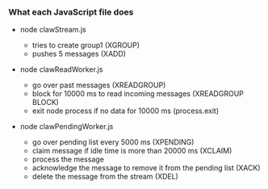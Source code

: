 ### What each JavaScript file does

* node clawStream.js
    * tries to create group1 (XGROUP)
    * pushes 5 messages (XADD)

* node clawReadWorker.js
    * go over past messages (XREADGROUP)
    * block for 10000 ms to read incoming messages (XREADGROUP BLOCK)
    * exit node process if no data for 10000 ms (process.exit)

* node clawPendingWorker.js
    * go over pending list every 5000 ms (XPENDING)
    * claim message if idle time is more than 20000 ms (XCLAIM)
    * process the message
    * acknowledge the message to remove it from the pending list (XACK)
    * delete the message from the stream (XDEL)